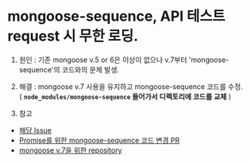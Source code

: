 # mongoose-sequence, API 테스트 request 시 무한 로딩.

1. 원인 : 기존 mongoose v.5 or 6은 이상이 없으나 v.7부터 'mongoose-sequence'의 코드와의 문제 발생.
2. 해결 : mongoose v.7 사용을 유지하고 mongoose-sequence 코드를 수정.
   <br />
   ( **`node_modules/mongoose-sequence` 들어가서 디렉토리에 코드를 교체** )

3. 참고

- [해당 Issue](https://github.com/ramiel/mongoose-sequence/issues/133)
- [Promise를 위한 mongoose-sequence 코드 변경 PR](https://github.com/ramiel/mongoose-sequence/pull/136/commits/9bd05cf578311d83ce70d96097559526f1242f47)
- [mongoose v.7을 위한 repository](https://github.com/amansingh63/mongoose-sequence)
